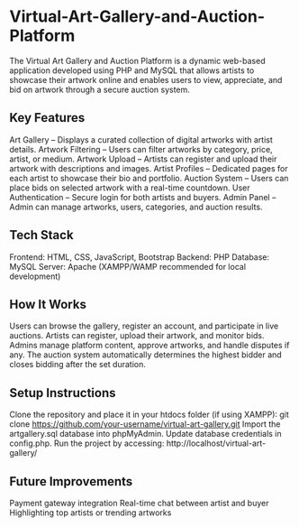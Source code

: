 # Virtual-Art-Gallery-and-Auction-Platform

The Virtual Art Gallery and Auction Platform is a dynamic web-based application developed using PHP and MySQL that allows artists to showcase their artwork online and enables users to view, appreciate, and bid on artwork through a secure auction system.

## Key Features
Art Gallery – Displays a curated collection of digital artworks with artist details.
Artwork Filtering – Users can filter artworks by category, price, artist, or medium.
Artwork Upload – Artists can register and upload their artwork with descriptions and images.
Artist Profiles – Dedicated pages for each artist to showcase their bio and portfolio.
Auction System – Users can place bids on selected artwork with a real-time countdown.
User Authentication – Secure login for both artists and buyers.
Admin Panel – Admin can manage artworks, users, categories, and auction results.

## Tech Stack
Frontend: HTML, CSS, JavaScript, Bootstrap
Backend: PHP
Database: MySQL
Server: Apache (XAMPP/WAMP recommended for local development)

## How It Works
Users can browse the gallery, register an account, and participate in live auctions.
Artists can register, upload their artwork, and monitor bids.
Admins manage platform content, approve artworks, and handle disputes if any.
The auction system automatically determines the highest bidder and closes bidding after the set duration.

## Setup Instructions
Clone the repository and place it in your htdocs folder (if using XAMPP):
git clone https://github.com/your-username/virtual-art-gallery.git
Import the artgallery.sql database into phpMyAdmin.
Update database credentials in config.php.
Run the project by accessing:
http://localhost/virtual-art-gallery/

## Future Improvements
Payment gateway integration
Real-time chat between artist and buyer
Highlighting top artists or trending artworks
